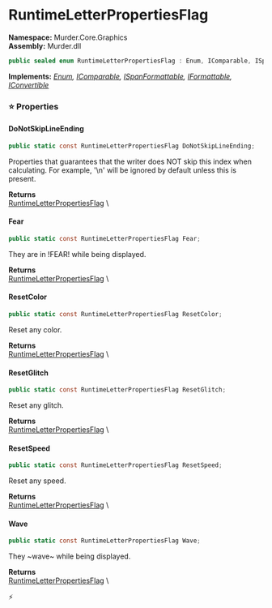# RuntimeLetterPropertiesFlag

**Namespace:** Murder.Core.Graphics \
**Assembly:** Murder.dll

```csharp
public sealed enum RuntimeLetterPropertiesFlag : Enum, IComparable, ISpanFormattable, IFormattable, IConvertible
```

**Implements:** _[Enum](https://learn.microsoft.com/en-us/dotnet/api/System.Enum?view=net-7.0), [IComparable](https://learn.microsoft.com/en-us/dotnet/api/System.IComparable?view=net-7.0), [ISpanFormattable](https://learn.microsoft.com/en-us/dotnet/api/System.ISpanFormattable?view=net-7.0), [IFormattable](https://learn.microsoft.com/en-us/dotnet/api/System.IFormattable?view=net-7.0), [IConvertible](https://learn.microsoft.com/en-us/dotnet/api/System.IConvertible?view=net-7.0)_

### ⭐ Properties
#### DoNotSkipLineEnding
```csharp
public static const RuntimeLetterPropertiesFlag DoNotSkipLineEnding;
```

Properties that guarantees that the writer does NOT skip this
            index when calculating. For example, '\n' will be ignored by
            default unless this is present.

**Returns** \
[RuntimeLetterPropertiesFlag](../../../Murder/Core/Graphics/RuntimeLetterPropertiesFlag.html) \
#### Fear
```csharp
public static const RuntimeLetterPropertiesFlag Fear;
```

They are in !FEAR! while being displayed.

**Returns** \
[RuntimeLetterPropertiesFlag](../../../Murder/Core/Graphics/RuntimeLetterPropertiesFlag.html) \
#### ResetColor
```csharp
public static const RuntimeLetterPropertiesFlag ResetColor;
```

Reset any color.

**Returns** \
[RuntimeLetterPropertiesFlag](../../../Murder/Core/Graphics/RuntimeLetterPropertiesFlag.html) \
#### ResetGlitch
```csharp
public static const RuntimeLetterPropertiesFlag ResetGlitch;
```

Reset any glitch.

**Returns** \
[RuntimeLetterPropertiesFlag](../../../Murder/Core/Graphics/RuntimeLetterPropertiesFlag.html) \
#### ResetSpeed
```csharp
public static const RuntimeLetterPropertiesFlag ResetSpeed;
```

Reset any speed.

**Returns** \
[RuntimeLetterPropertiesFlag](../../../Murder/Core/Graphics/RuntimeLetterPropertiesFlag.html) \
#### Wave
```csharp
public static const RuntimeLetterPropertiesFlag Wave;
```

They ~wave~ while being displayed.

**Returns** \
[RuntimeLetterPropertiesFlag](../../../Murder/Core/Graphics/RuntimeLetterPropertiesFlag.html) \


⚡